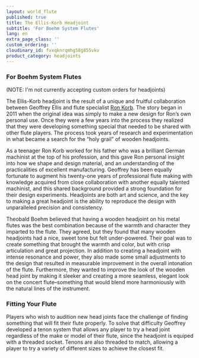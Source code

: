 ```yaml
---
layout: world_flute
published: true
title: The Ellis-Korb Headjoint
subtitle: 'For Boehm System Flutes'
lang: en
extra_page_class: ''
custom_ordering: ''
cloudinary_id: fvxqknrqmhg58g855vkv
product_category: headjoints
---
```


### For Boehm System Flutes

(NOTE: I'm not currently accepting custom orders for headjoints)

The Ellis-Korb headjoint is the result of a unique and fruitful collaboration between Geoffrey Ellis and flute specialist [Ron Korb](http://www.ronkorb.com). The story began in 2011 when the original idea was simply to make a new design for Ron’s own personal use.  Once they were a few years into the process they realized that they were developing something special that needed to be shared with other flute players.  The process took years of research and experimentation in what became a search for the “holy grail” of wooden headjoints.  

As a teenager Ron Korb worked for his father who was a brilliant German machinist at the top of his profession, and this gave Ron personal insight into how we shape and design material, and an understanding of the practicalities of excellent manufacturing.   Geoffrey has been equally fortunate to augment his twenty-one years of professional flute making with knowledge acquired from close collaboration with another equally talented machinist, and this shared background provided a strong foundation for their design experiments.  Headjoints are both art and science, and the key to making a great headjoint is the ability to reproduce the design with unparalleled precision and consistency.

Theobald Boehm believed that having a wooden headjoint on his metal flutes was the best combination because of the warmth and character they imparted to the flute.  They agreed, but they found that many wooden headjoints had a nice, sweet tone but felt under-powered.  Their goal was to create something that brought the warmth and color, but with crisp articulation and great projection.  In addition to creating a headjoint with intense resonance and power, they also made some small adjustments to the design that resulted in measurable improvement in the overall intonation of the flute.  Furthermore, they wanted to improve the look of the wooden head joint by making it sleeker and creating a more seamless,  elegant look on the concert flute–something that would blend more harmoniously with the natural lines of the instrument.

### Fitting Your Flute

Players who wish to audition new head joints face the challenge of finding something that will fit their flute properly.  To solve that difficulty Geoffrey developed a tenon system that allows any player to try a head joint regardless of the make or model of their flute, since the headjoint is equiped with a threaded socket.  Tenons are also threaded to match, allowing a player to try a variety of different sizes to achieve the closest fit.

